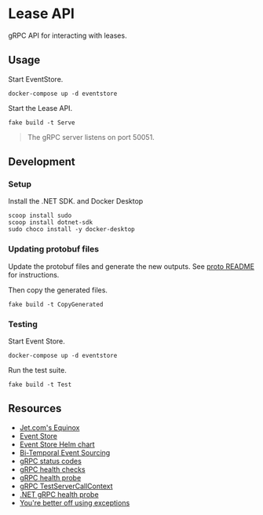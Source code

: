 # Lease API
gRPC API for interacting with leases.

## Usage
Start EventStore.
```
docker-compose up -d eventstore
```

Start the Lease API.
```
fake build -t Serve
```
> The gRPC server listens on port 50051.

## Development

### Setup
Install the .NET SDK. and Docker Desktop
```
scoop install sudo
scoop install dotnet-sdk
sudo choco install -y docker-desktop
```

### Updating protobuf files
Update the protobuf files and generate the new outputs. 
See [proto README](../proto/README.md) for instructions.

Then copy the generated files.
```
fake build -t CopyGenerated
```

### Testing
Start Event Store.
```
docker-compose up -d eventstore
```

Run the test suite.
```
fake build -t Test
```

## Resources
- [Jet.com's Equinox](https://github.com/jet/equinox)
- [Event Store](https://eventstore.org/)
- [Event Store Helm chart](https://github.com/EventStore/EventStore.Charts)
- [Bi-Temporal Event Sourcing](https://andrewcmeier.com/bi-temporal-event-sourcing)
- [gRPC status codes](https://github.com/grpc/grpc/blob/master/doc/statuscodes.md)
- [gRPC health checks](https://kubernetes.io/blog/2018/10/01/health-checking-grpc-servers-on-kubernetes/)
- [gRPC health probe](https://github.com/grpc-ecosystem/grpc-health-probe/)
- [gRPC TestServerCallContext](https://grpc.github.io/grpc/csharp/api/Grpc.Core.Testing.TestServerCallContext.html)
- [.NET gRPC health probe](https://github.com/grpc/grpc/blob/master/src/csharp/Grpc.HealthCheck/HealthServiceImpl.cs)
- [You're better off using exceptions](https://eiriktsarpalis.wordpress.com/2017/02/19/youre-better-off-using-exceptions/)
